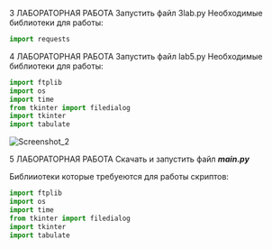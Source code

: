 3 ЛАБОРАТОРНАЯ РАБОТА
Запустить файл 3lab.py
Необходимые библиотеки для работы:
```python
import requests
```


4 ЛАБОРАТОРНАЯ РАБОТА
Запустить файл lab5.py
Необходимые библиотеки для работы:
```python
import ftplib
import os
import time
from tkinter import filedialog
import tkinter
import tabulate
```
![Screenshot_2](https://user-images.githubusercontent.com/104307852/233779492-4ff5393c-6bae-4acf-a49f-abbe749fbe34.png)

5 ЛАБОРАТОРНАЯ РАБОТА
Скачать и запустить файл ***main.py***

Библииотеки которые требуеются для работы скриптов:

```python 
import ftplib
import os
import time
from tkinter import filedialog
import tkinter
import tabulate
```
